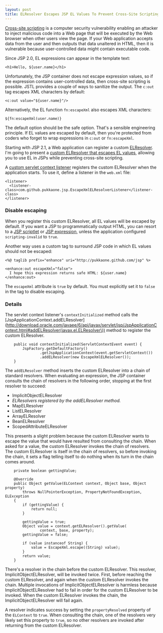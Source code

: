 ```yaml
---
layout: post
title: ELResolver Escapes JSP EL Values To Prevent Cross-Site Scripting
---
```


[Cross-site scripting](http://en.wikipedia.org/wiki/Cross-site_scripting) is a
computer security vulnerability enabling an attacker to inject malicious code
into a Web page that will be executed by the Web browser when other users view
the page.  If your Web application accepts data from the user and then outputs
that data unaltered in HTML, then it is vulnerable because user-controlled
data might contain executable code.

Since JSP 2.0, EL expressions can appear in the template text:

    <h1>Hello, ${user.name}</h1>

Unfortunately, the JSP container does not escape expression values, so if the
expression contains user-controlled data, then cross-site scripting is
possible.  JSTL provides a couple of ways to sanitize the output.  The `c:out`
tag escapes XML characters by default:

    <c:out value="${user.name}"/>

Alternatively, the EL function `fn:escapeXml` also escapes XML characters:

    ${fn:escapeXml(user.name)}

The default option should be the safe option.  That's a sensible engineering
principle.  If EL values are escaped by default, then you're protected from
coders who forget to wrap expressions in `c:out` or `fn:escapeXml`.

Starting with JSP 2.1, a Web application can register a custom
[ELResolver](http://download.oracle.com/javaee/6/api/javax/el/ELResolver.html).
I'm going to present a
[custom ELResolver that escapes EL values](http://github.com/pukkaone/webappenhance/blob/master/src/com/github/pukkaone/jsp/EscapeXmlELResolver.java),
allowing you to use EL in JSPs while preventing cross-site scripting.

A
[custom servlet context listener](http://github.com/pukkaone/webappenhance/blob/master/src/com/github/pukkaone/jsp/EscapeXmlELResolverListener.java)
registers the custom ELResolver when the application starts.  To use
it, define a listener in the `web.xml` file:

    <listener>
      <listener-class>com.github.pukkaone.jsp.EscapeXmlELResolverListener</listener-class>
    </listener> 


### Disable escaping

When you register this custom ELResolver, all EL values will be escaped by
default.  If you want a JSP to programmatically output HTML, you can resort to
a
[JSP scriptlet](http://download.oracle.com/javaee/5/tutorial/doc/bnaou.html)
or
[JSP expression](http://download.oracle.com/javaee/5/tutorial/doc/bnaov.html),
unless the application configured `scripting-invalid` to `true`.

Another way uses a custom tag to surround JSP code in which EL values should
not be escaped:

    <%@ taglib prefix="enhance" uri="http://pukkaone.github.com/jsp" %>

    <enhance:out escapeXml="false">
      I hope this expression returns safe HTML: ${user.name}
    </enhance:out>

The `escapeXml` attribute is `true` by default.  You must explicitly set it to
`false` in the tag to disable escaping.


### Details

The servlet context listener's `contextInitialized` method calls the
[JspApplicationContext.addELResolver](http://download.oracle.com/javaee/6/api/javax/servlet/jsp/JspApplicationContext.html#addELResolver(javax.el.ELResolver\))
method to register the custom ELResolver.

        public void contextInitialized(ServletContextEvent event) {
            JspFactory.getDefaultFactory()
                    .getJspApplicationContext(event.getServletContext())
                    .addELResolver(new EscapeXmlELResolver());
        }

The `addELResolver` method inserts the custom ELResolver into a chain of
standard resolvers.  When evaluating an expression, the JSP container consults
the chain of resolvers in the following order, stopping at the first resolver
to succeed:

 * ImplicitObjectELResolver
 * *ELResolvers registered by the addELResolver method.*
 * MapELResolver
 * ListELResolver
 * ArrayELResolver
 * BeanELResolver
 * ScopedAttributeELResolver

This presents a slight problem because the custom ELResolver wants to escape
the value that would have resulted from consulting the chain.  When asked for a
value, the custom ELResolver invokes the chain of resolvers.  The custom
ELResolver is itself in the chain of resolvers, so before invoking the chain,
it sets a flag telling itself to do nothing when its turn in the chain comes
around.

        private boolean gettingValue;

        @Override
        public Object getValue(ELContext context, Object base, Object property)
            throws NullPointerException, PropertyNotFoundException, ELException
        {
            if (gettingValue) {
                return null;
            }
            
            gettingValue = true;
            Object value = context.getELResolver().getValue(
                    context, base, property);
            gettingValue = false;

            if (value instanceof String) {
                value = EscapeXml.escape((String) value);
            }
            return value;
        }

There's a resolver in the chain before the custom ELResolver.  This resolver,
ImplicitObjectELResolver, will be invoked twice.  First, before reaching the
custom ELResolver, and again when the custom ELResolver invokes the chain.
Multiple invocations of ImplicitObjectELResolver is harmless because
ImplicitObjectELResolver had to fail in order for the custom ELResolver to be
invoked.  When the custom ELResolver invokes the chain, the
ImplicitObjectELResolver will fail again.

A resolver indicates success by setting the `propertyResolved` property of the
`ELContext` to `true`.  When consulting the chain, one of the resolvers very
likely set this property to `true`, so no other resolvers are invoked after
returning from the custom ELResolver.
